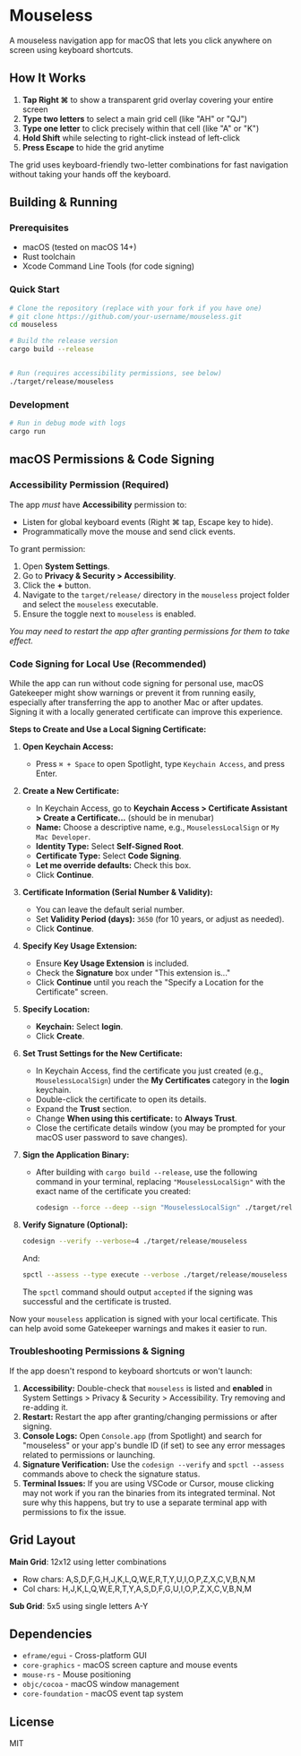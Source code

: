 # Mouseless

A mouseless navigation app for macOS that lets you click anywhere on screen using keyboard shortcuts.

## How It Works

1. **Tap Right ⌘** to show a transparent grid overlay covering your entire screen
2. **Type two letters** to select a main grid cell (like "AH" or "QJ")  
3. **Type one letter** to click precisely within that cell (like "A" or "K")
4. **Hold Shift** while selecting to right-click instead of left-click
5. **Press Escape** to hide the grid anytime

The grid uses keyboard-friendly two-letter combinations for fast navigation without taking your hands off the keyboard.

## Building & Running

### Prerequisites
- macOS (tested on macOS 14+)
- Rust toolchain
- Xcode Command Line Tools (for code signing)

### Quick Start
```bash
# Clone the repository (replace with your fork if you have one)
# git clone https://github.com/your-username/mouseless.git 
cd mouseless

# Build the release version
cargo build --release


# Run (requires accessibility permissions, see below)
./target/release/mouseless 
```

### Development
```bash
# Run in debug mode with logs
cargo run
```

## macOS Permissions & Code Signing

### Accessibility Permission (Required)

The app *must* have **Accessibility** permission to:
- Listen for global keyboard events (Right ⌘ tap, Escape key to hide).
- Programmatically move the mouse and send click events.

To grant permission:
1. Open **System Settings**.
2. Go to **Privacy & Security > Accessibility**.
3. Click the **+** button.
4. Navigate to the `target/release/` directory in the `mouseless` project folder and select the `mouseless` executable.
5. Ensure the toggle next to `mouseless` is enabled.

*You may need to restart the app after granting permissions for them to take effect.* 

### Code Signing for Local Use (Recommended)

While the app can run without code signing for personal use, macOS Gatekeeper might show warnings or prevent it from running easily, especially after transferring the app to another Mac or after updates. Signing it with a locally generated certificate can improve this experience.

**Steps to Create and Use a Local Signing Certificate:**

1.  **Open Keychain Access:**
    *   Press `⌘ + Space` to open Spotlight, type `Keychain Access`, and press Enter.

2.  **Create a New Certificate:**
    *   In Keychain Access, go to **Keychain Access > Certificate Assistant > Create a Certificate...** (should be in menubar)
    *   **Name:** Choose a descriptive name, e.g., `MouselessLocalSign` or `My Mac Developer`.
    *   **Identity Type:** Select **Self-Signed Root**.
    *   **Certificate Type:** Select **Code Signing**.
    *   **Let me override defaults:** Check this box.
    *   Click **Continue**.

3.  **Certificate Information (Serial Number & Validity):**
    *   You can leave the default serial number.
    *   Set **Validity Period (days):** `3650` (for 10 years, or adjust as needed).
    *   Click **Continue**.

4.  **Specify Key Usage Extension:**
    *   Ensure **Key Usage Extension** is included.
    *   Check the **Signature** box under "This extension is..."
    *   Click **Continue** until you reach the "Specify a Location for the Certificate" screen.

5.  **Specify Location:**
    *   **Keychain:** Select **login**.
    *   Click **Create**.

6.  **Set Trust Settings for the New Certificate:**
    *   In Keychain Access, find the certificate you just created (e.g., `MouselessLocalSign`) under the **My Certificates** category in the **login** keychain.
    *   Double-click the certificate to open its details.
    *   Expand the **Trust** section.
    *   Change **When using this certificate:** to **Always Trust**.
    *   Close the certificate details window (you may be prompted for your macOS user password to save changes).

7.  **Sign the Application Binary:**
    *   After building with `cargo build --release`, use the following command in your terminal, replacing `"MouselessLocalSign"` with the exact name of the certificate you created:
        ```bash
        codesign --force --deep --sign "MouselessLocalSign" ./target/release/Mouseless.app # or mouseless, whatever binary/app name you have
        ```

8.  **Verify Signature (Optional):**
    ```bash
    codesign --verify --verbose=4 ./target/release/mouseless
    ```
    And:
    ```bash
    spctl --assess --type execute --verbose ./target/release/mouseless
    ```
    The `spctl` command should output `accepted` if the signing was successful and the certificate is trusted.

Now your `mouseless` application is signed with your local certificate. This can help avoid some Gatekeeper warnings and makes it easier to run.

### Troubleshooting Permissions & Signing
If the app doesn't respond to keyboard shortcuts or won't launch:
1.  **Accessibility:** Double-check that `mouseless` is listed and **enabled** in System Settings > Privacy & Security > Accessibility. Try removing and re-adding it.
2.  **Restart:** Restart the app after granting/changing permissions or after signing.
3.  **Console Logs:** Open `Console.app` (from Spotlight) and search for "mouseless" or your app's bundle ID (if set) to see any error messages related to permissions or launching.
4.  **Signature Verification:** Use the `codesign --verify` and `spctl --assess` commands above to check the signature status.
5.  **Terminal Issues:** If you are using VSCode or Cursor, mouse clicking may not work if you ran the binaries from its integrated terminal. Not sure why this happens, but try to use a separate terminal app with permissions to fix the issue.

## Grid Layout

**Main Grid**: 12x12 using letter combinations
- Row chars: A,S,D,F,G,H,J,K,L,Q,W,E,R,T,Y,U,I,O,P,Z,X,C,V,B,N,M
- Col chars: H,J,K,L,Q,W,E,R,T,Y,A,S,D,F,G,U,I,O,P,Z,X,C,V,B,N,M

**Sub Grid**: 5x5 using single letters A-Y

## Dependencies

- `eframe/egui` - Cross-platform GUI
- `core-graphics` - macOS screen capture and mouse events  
- `mouse-rs` - Mouse positioning
- `objc/cocoa` - macOS window management
- `core-foundation` - macOS event tap system

## License

MIT 